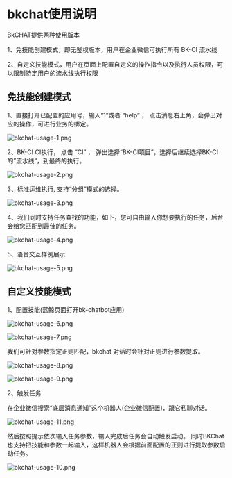# **bkchat使用说明**

BkCHAT提供两种使用版本

1、免技能创建模式，即无鉴权版本，用户在企业微信可执行所有 BK-CI 流水线

2、自定义技能模式，用户在页面上配置自定义的操作指令以及执行人员权限，可以限制特定用户的流水线执行权限

## **免技能创建模式**
1、直接打开已配置的应用号，输入“1”或者 “help” ， 点击消息右上角，会弹出对应的操作，可进行业务的绑定。

![bkchat-usage-1.png](../../assets/bkchat-usage-1.png)


2、BK-CI CI执行， 点击 “CI” ， 弹出选择“BK-CI项目”，选择后继续选择BK-CI的”流水线“，到最终的执行。

![bkchat-usage-2.png](../../assets/bkchat-usage-2.png)

3、标准运维执行, 支持“分组”模式的选择。

![bkchat-usage-3.png](../../assets/bkchat-usage-3.png)

4、我们同时支持任务查找的功能，如下，您可自由输入你想要执行的任务，后台会给您匹配到最佳的任务。

![bkchat-usage-4.png](../../assets/bkchat-usage-4.png)

5、语音交互样例展示

![bkchat-usage-5.png](../../assets/bkchat-usage-5.png)


## **自定义技能模式**
1、配置技能(蓝鲸页面打开bk-chatbot应用)

![bkchat-usage-6.png](../../assets/bkchat-usage-6.png)

![bkchat-usage-7.png](../../assets/bkchat-usage-7.png)

我们可针对参数指定正则匹配，bkchat 对话时会针对正则进行参数提取。

![bkchat-usage-8.png](../../assets/bkchat-usage-8.png)

![bkchat-usage-9.png](../../assets/bkchat-usage-9.png)

2、触发任务

在企业微信搜索“底层消息通知”这个机器人(企业微信配置)，跟它私聊对话。

![bkchat-usage-11.png](../../assets/bkchat-usage-11.png)

然后按照提示依次输入任务参数，输入完成后任务会自动触发启动。 同时BKChat也支持把技能和参数一起输入，这样机器人会根据前面配置的正则进行提取参数启动任务。

![bkchat-usage-10.png](../../assets/bkchat-usage-10.png)